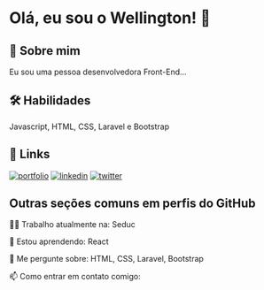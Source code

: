 # Olá, eu sou o Wellington! 👋


## 🚀 Sobre mim
Eu sou uma pessoa desenvolvedora Front-End...


## 🛠 Habilidades
Javascript, HTML, CSS, Laravel e Bootstrap


## 🔗 Links
[![portfolio](https://img.shields.io/badge/my_portfolio-000?style=for-the-badge&logo=ko-fi&logoColor=white)](https://katherineoelsner.com/)
[![linkedin](https://img.shields.io/badge/linkedin-0A66C2?style=for-the-badge&logo=linkedin&logoColor=white)](https://www.linkedin.com/)
[![twitter](https://img.shields.io/badge/twitter-1DA1F2?style=for-the-badge&logo=twitter&logoColor=white)](https://twitter.com/)

## Outras seções comuns em perfis do GitHub
👩‍💻 Trabalho atualmente na: Seduc

🧠 Estou aprendendo: React

💬 Me pergunte sobre: HTML, CSS, Laravel, Bootstrap

📫 Como entrar em contato comigo:




